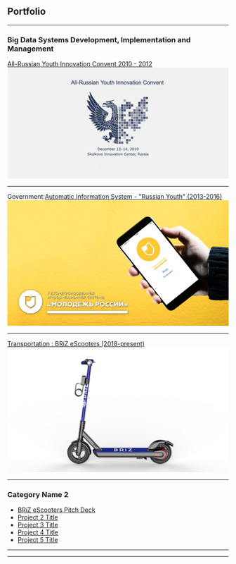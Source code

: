 ## Portfolio

---

### Big Data Systems  Development, Implementation and Management 

[All-Russian Youth Innovation Convent 2010 - 2012](/sample_page)
<img src="images/con2015.jpg?raw=true"/>

---
Government:[Automatic Information System - "Russian Youth" (2013-2016)](https://myrosmol.ru/)
<img src="images/ais3.jpg?raw=true"/>

---
[Transportation : BRiZ eScooters (2018-present)](/pdf/sample_presentation.pdf)
<img src="images/briz8.jpg?raw=true"/>

---

### Category Name 2

- [BRiZ eScooters Pitch Deck](http://example.com/)
- [Project 2 Title](http://example.com/)
- [Project 3 Title](http://example.com/)
- [Project 4 Title](http://example.com/)
- [Project 5 Title](http://example.com/)

---




---

<!-- Remove above link if you don't want to attibute -->
